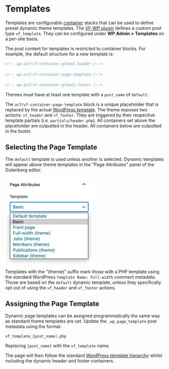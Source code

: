 # Templates

Templates are configurable [container](/docs/containers.md) stacks that can be used to define preset dynamic theme templates. The [VF-WP plugin](/wp-content/plugins/vf-wp/README.md) defines a custom post type `vf_template`. They can be configured under **WP Admin > Templates** on a per-site basis.

The post content for templates is restricted to container blocks. For example, the default structure for a new template is:

```html
<!-- wp:acf/vf-container-global-header /-->

<!-- wp:acf/vf-container-page-template /-->

<!-- wp:acf/vf-container-global-footer /-->
```

Themes must have at least one template with a `post_name` of `default`.

The `acf/vf-container-page-template` block is a unique placeholder that is replaced by the actual [WordPress template](https://developer.wordpress.org/themes/basics/template-hierarchy/). The theme exposes two actions: `vf_header` and `vf_footer`. They are triggered by their respective template partials (i.e. `partials/header.php`). All containers set above the placeholder are outputted in the header. All containers below are outputted in the footer.

## Selecting the Page Template

The `default` template is used unless another is selected. Dynamic templates will appear above theme templates in the "Page Attributes" panel of the Gutenberg editor.

<img src="/.github/docs/template-panel.png" alt="Page attribute template panel" width="278">

Templates with the "(theme)" suffix mark those with a PHP template using the standard WordPress `Template Name: Full-width` comment metadata. Those are based on the `default` dynamic template, unless they specifically opt out of using the `vf_header` and `vf_footer` actions.

## Assigning the Page Template

Dynamic page templates can be assigned programmatically the same way as standard theme templates are set. Update the `_wp_page_template` post metadata using the format:

```
vf_template_[post_name].php
```

Replacing `[post_name]` with the `vf_template` name.

The page will then follow the standard [WordPress template hierarchy](https://developer.wordpress.org/themes/basics/template-hierarchy/) whilst including the dynamic header and footer containers.
